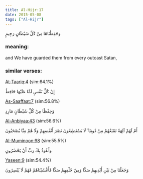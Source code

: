 ```yaml
---
title: Al-Hijr:17
date: 2015-05-08
tags: ["Al-Hijr"]
---
```

وَحَفِظْنَاهَا مِنْ كُلِّ شَيْطَانٍ رَجِيمٍ
### meaning: 
and We have guarded them from every outcast Satan,
### similar verses: 

[At-Taariq:4](/86/4) (sim:64.1%)

إِنْ كُلُّ نَفْسٍ لَمَّا عَلَيْهَا حَافِظٌ

[As-Saaffaat:7](/37/7) (sim:56.8%)

وَحِفْظًا مِنْ كُلِّ شَيْطَانٍ مَارِدٍ

[Al-Anbiyaa:43](/21/43) (sim:56.6%)

أَمْ لَهُمْ آلِهَةٌ تَمْنَعُهُمْ مِنْ دُونِنَا ۚ لَا يَسْتَطِيعُونَ نَصْرَ أَنْفُسِهِمْ وَلَا هُمْ مِنَّا يُصْحَبُونَ

[Al-Muminoon:98](/23/98) (sim:55.5%)

وَأَعُوذُ بِكَ رَبِّ أَنْ يَحْضُرُونِ

[Yaseen:9](/36/9) (sim:54.4%)

وَجَعَلْنَا مِنْ بَيْنِ أَيْدِيهِمْ سَدًّا وَمِنْ خَلْفِهِمْ سَدًّا فَأَغْشَيْنَاهُمْ فَهُمْ لَا يُبْصِرُونَ
